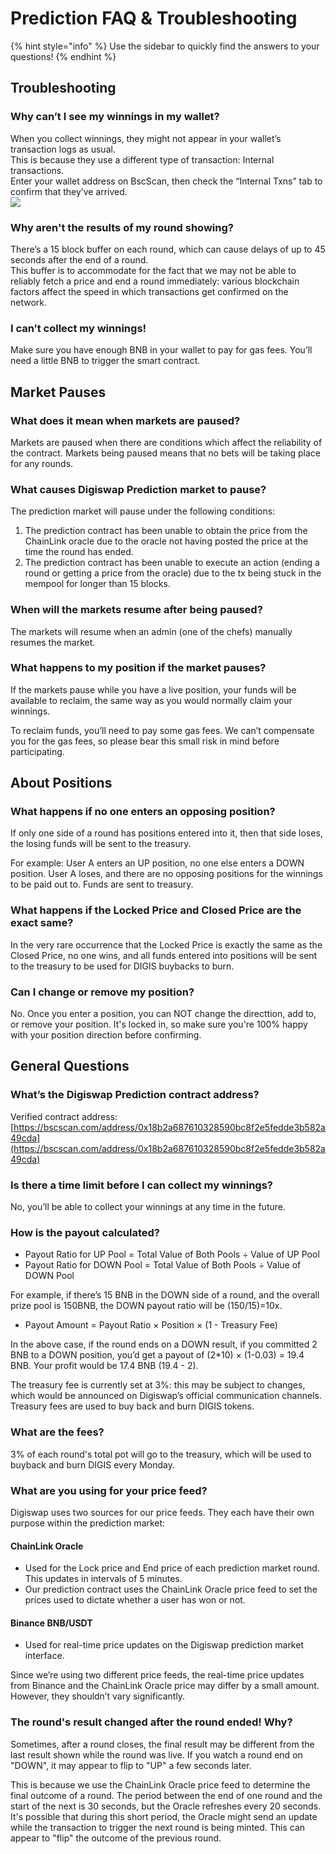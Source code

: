 # Prediction FAQ & Troubleshooting

{% hint style="info" %}
Use the sidebar to quickly find the answers to your questions!
{% endhint %}

## Troubleshooting <a id="docs-internal-guid-361a9c15-7fff-0185-2f69-1125f1a3fe13"></a>

### Why can’t I see my winnings in my wallet?

When you collect winnings, they might not appear in your wallet’s transaction logs as usual.  
This is because they use a different type of transaction: Internal transactions.  
Enter your wallet address on BscScan, then check the “Internal Txns” tab to confirm that they’ve arrived.  
![](https://lh5.googleusercontent.com/9NoIvK-oztyEaizCfgrj-poPIP_uWeFDYsa0_nxN3sKUiIwFdACy_BemrtRLJn-ZkyW3LprfRn4s9lL24BOGb-I-t1vHoh5wkuTx7bObHQl5sS7xPmuZEOTVPUXr7LPNAfPfqr12)

### Why aren't the results of my round showing?

There’s a 15 block buffer on each round, which can cause delays of up to 45 seconds after the end of a round.  
This buffer is to accommodate for the fact that we may not be able to reliably fetch a price and end a round immediately: various blockchain factors affect the speed in which transactions get confirmed on the network.

### I can’t collect my winnings!

Make sure you have enough BNB in your wallet to pay for gas fees. You’ll need a little BNB to trigger the smart contract.

## Market Pauses

### What does it mean when markets are paused?

Markets are paused when there are conditions which affect the reliability of the contract. Markets being paused means that no bets will be taking place for any rounds.

### What causes Digiswap Prediction market to pause?

The prediction market will pause under the following conditions:

1. The prediction contract has been unable to obtain the price from the ChainLink oracle due to the oracle not having posted the price at the time the round has ended.
2. The prediction contract has been unable to execute an action \(ending a round or getting a price from the oracle\) due to the tx being stuck in the mempool for longer than 15 blocks.

### When will the markets resume after being paused?

The markets will resume when an admin \(one of the chefs\) manually resumes the market.

### What happens to my position if the market pauses?

If the markets pause while you have a live position, your funds will be available to reclaim, the same way as you would normally claim your winnings.

To reclaim funds, you’ll need to pay some gas fees. We can’t compensate you for the gas fees, so please bear this small risk in mind before participating.

## About Positions

### **What happens if no one enters an opposing position?**

If only one side of a round has positions entered into it, then that side loses, the losing funds will be sent to the treasury. 

For example: User A enters an UP position, no one else enters a DOWN position. User A loses, and there are no opposing positions for the winnings to be paid out to. Funds are sent to treasury.

### **What happens if the Locked Price and Closed Price are the exact same?**

In the very rare occurrence that the Locked Price is exactly the same as the Closed Price, no one wins, and all funds entered into positions will be sent to the treasury to be used for DIGIS buybacks to burn.

### **Can I change or remove my position?**

No. Once you enter a position, you can NOT change the directtion, add to, or remove your position. It's locked in, so make sure you're 100% happy with your position direction before confirming. 

## General Questions

### What’s the Digiswap Prediction contract address?

Verified contract address: [https://bscscan.com/address/0x18b2a687610328590bc8f2e5fedde3b582a49cda](https://bscscan.com/address/0x18b2a687610328590bc8f2e5fedde3b582a49cda)

### Is there a time limit before I can collect my winnings?

No, you’ll be able to collect your winnings at any time in the future.

### How is the payout calculated?

* Payout Ratio for UP Pool = Total Value of Both Pools ÷ Value of UP Pool
* Payout Ratio for DOWN Pool = Total Value of Both Pools ÷ Value of DOWN Pool

For example, if there’s 15 BNB in the DOWN side of a round, and the overall prize pool is 150BNB, the DOWN payout ratio will be \(150/15\)=10x.

* Payout Amount = Payout Ratio × Position × \(1 - Treasury Fee\)

In the above case, if the round ends on a DOWN result, if you committed 2 BNB to a DOWN position, you’d get a payout of \(2\*10\) × \(1-0.03\) = 19.4 BNB. Your profit would be 17.4 BNB \(19.4 - 2\).

The treasury fee is currently set at 3%: this may be subject to changes, which would be announced on Digiswap’s official communication channels. Treasury fees are used to buy back and burn DIGIS tokens.

### **What are the fees?**

3% of each round's total pot will go to the treasury, which will be used to buyback and burn DIGIS every Monday.

### What are you using for your price feed?

Digiswap uses two sources for our price feeds. They each have their own purpose within the prediction market:

#### ChainLink Oracle

* Used for the Lock price and End price of each prediction market round. This updates in intervals of 5 minutes.
* Our prediction contract uses the ChainLink Oracle price feed to set the prices used to dictate whether a user has won or not.

#### Binance BNB/USDT

* Used for real-time price updates on the Digiswap prediction market interface.

Since we’re using two different price feeds, the real-time price updates from Binance and the ChainLink Oracle price may differ by a small amount. However, they shouldn’t vary significantly.

### The round's result changed after the round ended! Why?

Sometimes, after a round closes, the final result may be different from the last result shown while the round was live. If you watch a round end on "DOWN", it may appear to flip to "UP" a few seconds later.

This is because we use the ChainLink Oracle price feed to determine the final outcome of a round. The period between the end of one round and the start of the next is 30 seconds, but the Oracle refreshes every 20 seconds. It's possible that during this short period, the Oracle might send an update while the transaction to trigger the next round is being minted. This can appear to "flip" the outcome of the previous round.

